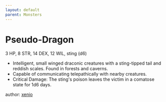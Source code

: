 ```yaml
---
layout: default
parent: Monsters
---
```


# Pseudo-Dragon
3 HP, 8 STR, 14 DEX, 12 WIL, sting (d6)

- Intelligent, small winged draconic creatures with a sting-tipped tail and reddish scales. Found in forests and caverns.
- Capable of communicating telepathically with nearby creatures.
- Critical Damage: The sting's poison leaves the victim in a comatose state for 1d6 days.

author: [xenio](https://xenioinabottle.blogspot.com/2021/03/classic-monsters-for-cairnito-part-2.html)
